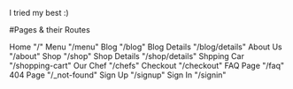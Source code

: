 I tried my best :)

#Pages & their Routes

Home            "/"
Menu            "/menu"
Blog            "/blog"
Blog Details    "/blog/details"
About Us        "/about"
Shop            "/shop"
Shop Details    "/shop/details"
Shpping Car     "/shopping-cart"
Our Chef        "/chefs"
Checkout        "/checkout"
FAQ Page        "/faq"
404 Page        "/_not-found"
Sign Up         "/signup"
Sign In         "/signin"